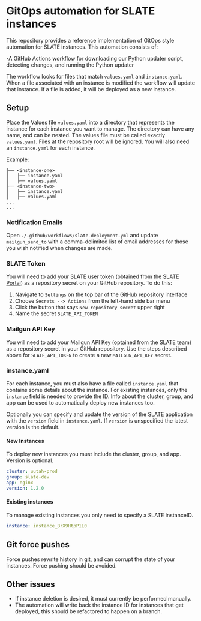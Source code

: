 # GitOps automation for SLATE instances

This repository provides a reference implementation of GitOps style automation for SLATE instances. This automation consists of:

-A GitHub Actions workflow for downloading our Python updater script, detecting changes, and running the Python updater

The workflow looks for files that match `values.yaml` and `instance.yaml`. When a file associated with an instance is modified the workflow will update that instance. If a file is added, it will be deployed as a new instance.

## Setup

Place the Values file `values.yaml` into a directory that represents the instance for each instance you want to manage. The directory can have any name, and can be nested. The values file must be called exactly `values.yaml`. Files at the repository root will be ignored. You will also need an `instance.yaml` for each instance.

Example:

```shell
├── <instance-one>
│   ├── instance.yaml
│   ├── values.yaml
├── <instance-two>
│   ├── instance.yaml
│   ├── values.yaml
...
...
```

### Notification Emails

Open `./.github/workflows/slate-deployment.yml` and update `mailgun_send_to` with a comma-delimited list of email addresses for those you wish notified when changes are made.

### SLATE Token

You will need to add your SLATE user token (obtained from the [SLATE Portal](https://portal.slateci.io/cli)) as a repository secret on your GitHub repository. To do this:

1. Navigate to `Settings` on the top bar of the GitHub repository interface
2. Choose `Secrets --> Actions` from the left-hand side bar menu
3. Click the button that says `New repository secret` upper right
4. Name the secret `SLATE_API_TOKEN`

### Mailgun API Key

You will need to add your Mailgun API Key (optained from the SLATE team) as a repository secret in your GitHub repository. Use the steps described above for `SLATE_API_TOKEN` to create a new `MAILGUN_API_KEY` secret.

### instance.yaml

For each instance, you must also have a file called `instance.yaml` that contains some details about the instance. For existing instances, only the `instance` field is needed to provide the ID. Info about the cluster, group, and app can be used to automatically deploy new instances too.

Optionally you can specify and update the version of the SLATE application with the `version` field in `instance.yaml`. If `version` is unspecified the latest version is the default.

#### New Instances

To deploy new instances you must include the cluster, group, and app. Version is optional.

```yaml
cluster: uutah-prod
group: slate-dev
app: nginx
version: 1.2.0
```

#### Existing instances

To manage existing instances you only need to specify a SLATE instanceID.

```yaml
instance: instance_BrX9HtpP1L0
```

## Git force pushes

Force pushes rewrite history in git, and can corrupt the state of your instances. Force pushing should be avoided.

## Other issues

* If instance deletion is desired, it must currently be performed manually.
* The automation will write back the instance ID for instances that get deployed, this should be refactored to happen on a branch.
